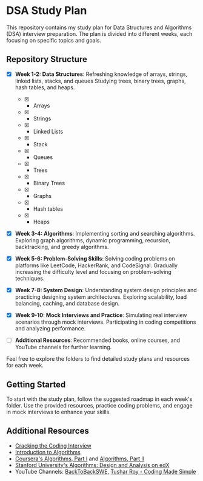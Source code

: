 # DSA Study Plan

This repository contains my study plan for Data Structures and Algorithms (DSA) interview preparation. The plan is divided into different weeks, each focusing on specific topics and goals.

## Repository Structure

- [x] **Week 1-2: Data Structures**: Refreshing knowledge of arrays, strings, linked lists, stacks, and queues Studying trees, binary trees, graphs, hash tables, and heaps.
  - [x] - Arrays
  - [x] - Strings
  - [x] - Linked Lists
  - [x] - Stack
  - [x] - Queues
  - [x] - Trees
  - [x] - Binary Trees
  - [x] - Graphs
  - [x] - Hash tables
  - [x] - Heaps

- [x] **Week 3-4: Algorithms**: Implementing sorting and searching algorithms. Exploring graph algorithms, dynamic programming, recursion, backtracking, and greedy algorithms.

- [x] **Week 5-6: Problem-Solving Skills**: Solving coding problems on platforms like LeetCode, HackerRank, and CodeSignal. Gradually increasing the difficulty level and focusing on problem-solving techniques.

- [x] **Week 7-8: System Design**: Understanding system design principles and practicing designing system architectures. Exploring scalability, load balancing, caching, and database design.

- [x] **Week 9-10: Mock Interviews and Practice**: Simulating real interview scenarios through mock interviews. Participating in coding competitions and analyzing performance.

- [ ] **Additional Resources**: Recommended books, online courses, and YouTube channels for further learning.

Feel free to explore the folders to find detailed study plans and resources for each week.

## Getting Started

To start with the study plan, follow the suggested roadmap in each week's folder. Use the provided resources, practice coding problems, and engage in mock interviews to enhance your skills.

## Additional Resources

- [Cracking the Coding Interview](http://www.crackingthecodinginterview.com/)
- [Introduction to Algorithms](https://mitpress.mit.edu/books/introduction-algorithms-third-edition)
- [Coursera's Algorithms, Part I](https://www.coursera.org/learn/algorithms-part1) and [Algorithms, Part II](https://www.coursera.org/learn/algorithms-part2)
- [Stanford University's Algorithms: Design and Analysis on edX](https://www.edx.org/professional-certificate/algorithms-design-and-analysis)
- YouTube Channels: [BackToBackSWE](https://www.youtube.com/c/BackToBackSWE), [Tushar Roy - Coding Made Simple](https://www.youtube.com/user/tusharroy2525)
